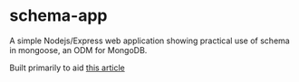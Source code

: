 # schema-app
A simple Nodejs/Express web application showing practical use of schema in mongoose, an ODM for MongoDB.

Built primarily to aid <a href= "https://www.joint-access-programmer.com/mongoose-schema-types/" >this article</article>
